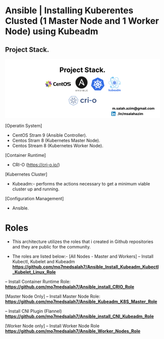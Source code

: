 # Ansible | Installing Kuberentes Clusted (1 Master Node and 1 Worker Node) using Kubeadm

## Project Stack.

![alt text](https://github.com/mo7medsalah7/Install-Kubernetes-Cluster-Using-Ansible-and-Kubeadm/blob/main/diagrams/project_stack.png)

[Operatin System]
- CentOS Stram 9 (Ansible Controller).
- Centos Stram 8 (Kubernetes Master Node).
- Centos Stream 8 (Kubernetes Worker Node).

[Container Runtime]
- CRI-O (https://cri-o.io/)

[Kubernetes Cluster]
- Kubeadm:- performs the actions necessary to get a minimum viable cluster up and running.

[Configuration Management]
- Ansible.


# Roles
- This architecture utilizes the roles that i created in Github repositories and they are public for the community.

- The roles are listed below:-
[All Nodes - Master and Workers]
– Install Kubectl, Kubelet and Kubeadm
**https://github.com/mo7medsalah7/Ansible_Install_Kubeadm_Kubectl_Kubelet_Linux_Role**

– Install Container Runtime Role: **https://github.com/mo7medsalah7/Ansible_install_CRIO_Role**

[Master Node Only]
– Install Master Node Role:
**https://github.com/mo7medsalah7/Ansible_Kubeadm_K8S_Master_Role**

– Install CNI Plugin (Flannel)
**https://github.com/mo7medsalah7/Ansible_install_CNI_Kubeadm_Role**


[Worker Node only]
– Install Worker Node Role
**https://github.com/mo7medsalah7/Ansible_Worker_Nodes_Role**

